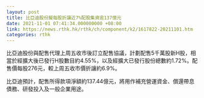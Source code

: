 ```yaml
---
layout: post
title: 比亞迪股份擬每股折讓近7%配股集資逾137億元　
date: 2021-11-01 07:41:34.000000000 +08:00
link: https://news.rthk.hk/rthk/ch/component/k2/1617822-20211101.htm
categories: rthk
---
```


比亞迪股份與配售代理上周五收市後訂立配售協議，計劃配售5千萬股新H股，相當於經擴大後已發行H股數目約4.55%，以及經擴大已發行股份總數約1.72%。配售價每股276元，較上周五收市價折讓約6.9%。

比亞迪預計，配售所得款項淨額約137.44億元，將用作補充營運資金、償還帶息債務、研發投入及一般企業用途。
